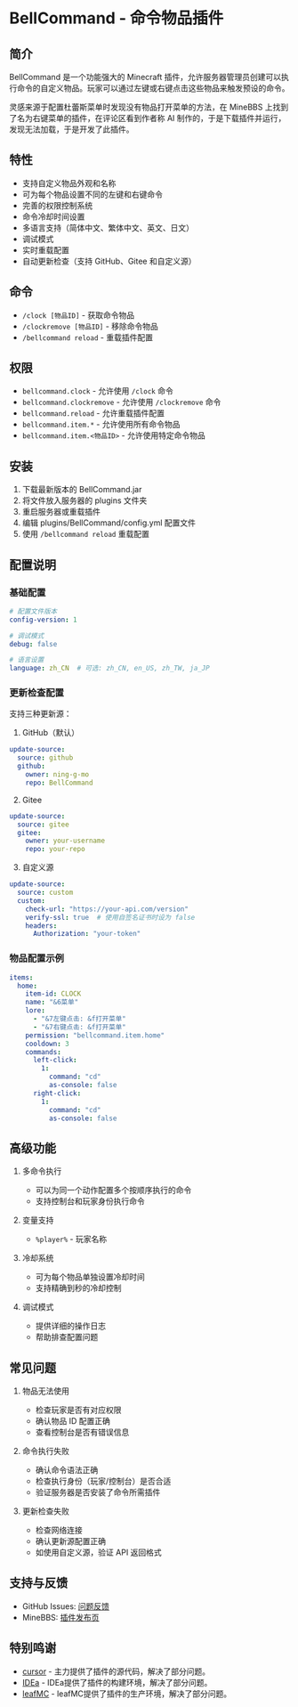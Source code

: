 # BellCommand - 命令物品插件

## 简介
BellCommand 是一个功能强大的 Minecraft 插件，允许服务器管理员创建可以执行命令的自定义物品。玩家可以通过左键或右键点击这些物品来触发预设的命令。

灵感来源于配置杜蕾斯菜单时发现没有物品打开菜单的方法，在 MineBBS 上找到了名为右键菜单的插件，在评论区看到作者称 AI 制作的，于是下载插件并运行，发现无法加载，于是开发了此插件。

## 特性
- 支持自定义物品外观和名称
- 可为每个物品设置不同的左键和右键命令
- 完善的权限控制系统
- 命令冷却时间设置
- 多语言支持（简体中文、繁体中文、英文、日文）
- 调试模式
- 实时重载配置
- 自动更新检查（支持 GitHub、Gitee 和自定义源）

## 命令
- `/clock [物品ID]` - 获取命令物品
- `/clockremove [物品ID]` - 移除命令物品
- `/bellcommand reload` - 重载插件配置

## 权限
- `bellcommand.clock` - 允许使用 `/clock` 命令
- `bellcommand.clockremove` - 允许使用 `/clockremove` 命令
- `bellcommand.reload` - 允许重载插件配置
- `bellcommand.item.*` - 允许使用所有命令物品
- `bellcommand.item.<物品ID>` - 允许使用特定命令物品

## 安装
1. 下载最新版本的 BellCommand.jar
2. 将文件放入服务器的 plugins 文件夹
3. 重启服务器或重载插件
4. 编辑 plugins/BellCommand/config.yml 配置文件
5. 使用 `/bellcommand reload` 重载配置

## 配置说明
### 基础配置
```yaml
# 配置文件版本
config-version: 1

# 调试模式
debug: false

# 语言设置
language: zh_CN  # 可选: zh_CN, en_US, zh_TW, ja_JP
```

### 更新检查配置
支持三种更新源：
1. GitHub（默认）
```yaml
update-source:
  source: github
  github:
    owner: ning-g-mo
    repo: BellCommand
```

2. Gitee
```yaml
update-source:
  source: gitee
  gitee:
    owner: your-username
    repo: your-repo
```

3. 自定义源
```yaml
update-source:
  source: custom
  custom:
    check-url: "https://your-api.com/version"
    verify-ssl: true  # 使用自签名证书时设为 false
    headers:
      Authorization: "your-token"
```

### 物品配置示例
```yaml
items:
  home:
    item-id: CLOCK
    name: "&6菜单"
    lore:
      - "&7左键点击: &f打开菜单"
      - "&7右键点击: &f打开菜单"
    permission: "bellcommand.item.home"
    cooldown: 3
    commands:
      left-click:
        1:
          command: "cd"
          as-console: false
      right-click:
        1:
          command: "cd"
          as-console: false
```

## 高级功能
1. 多命令执行
   - 可以为同一个动作配置多个按顺序执行的命令
   - 支持控制台和玩家身份执行命令

2. 变量支持
   - `%player%` - 玩家名称

3. 冷却系统
   - 可为每个物品单独设置冷却时间
   - 支持精确到秒的冷却控制

4. 调试模式
   - 提供详细的操作日志
   - 帮助排查配置问题

## 常见问题
1. 物品无法使用
   - 检查玩家是否有对应权限
   - 确认物品 ID 配置正确
   - 查看控制台是否有错误信息

2. 命令执行失败
   - 确认命令语法正确
   - 检查执行身份（玩家/控制台）是否合适
   - 验证服务器是否安装了命令所需插件

3. 更新检查失败
   - 检查网络连接
   - 确认更新源配置正确
   - 如使用自定义源，验证 API 返回格式

## 支持与反馈
- GitHub Issues: [问题反馈](https://github.com/ning-g-mo/BellCommand/issues)
- MineBBS: [插件发布页](https://www.minebbs.com/)


## 特别鸣谢
- [cursor](https://www.cursor.com/) - 主力提供了插件的源代码，解决了部分问题。
- [IDEa](https://www.jetbrains.com/zh-cn/idea/) - IDEa提供了插件的构建环境，解决了部分问题。
- [leafMC](https://github.com/Winds-Studio/Leaf) - leafMC提供了插件的生产环境，解决了部分问题。